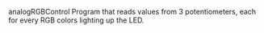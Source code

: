 analogRGBControl
Program that reads values from 3 potentiometers, each for every RGB colors lighting up the LED.
